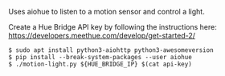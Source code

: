Uses aiohue to listen to a motion sensor and control a light.

Create a Hue Bridge API key by following the instructions here:
<https://developers.meethue.com/develop/get-started-2/>

```
$ sudo apt install python3-aiohttp python3-awesomeversion
$ pip install --break-system-packages --user aiohue
$ ./motion-light.py ${HUE_BRIDGE_IP} $(cat api-key)
```
